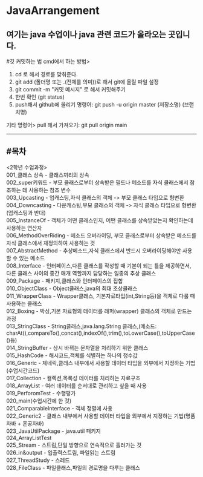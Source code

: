 # JavaArrangement

여기는 java 수업이나 java 관련 코드가 올라오는 곳입니다. 
---
#깃 커밋하는 법
cmd에서 하는 방법>
1. cd 로 해서 경로를 맞춰준다. 
2. git add (폴더명 또는 .(전체를 의미))로 해서 git에 올릴 파일 설정
3. git commit -m "커밋 메시지" 로 해서 커밋해주기 
4. 한번 확인 (git status)
5. push해서 github에 올리기 
  명령어: git push -u origin master (저장소명) (브랜치명)

기타 명령어>
pull 해서 가져오기: git pull origin main 

---
#목차
---
<2학년 수업과정><br/>
001_클래스 상속 - 클래스끼리의 상속<br/>
002_super키워드 - 부모 클래스로부터 상속받은 필드나 메소드를 자식 클래스에서 참조하는 데 사용하는 참조 변수<br/>
003_Upcasting - 업캐스팅,자식 클래스의 객체 -> 부모 클래스 타입으로 형변환 <br/>
004_Downcasting - 다운캐스팅,부모 클래스의 객체 -> 자식 클래스 타입으로 형변환 (업캐스팅과 반대)<br/>
005_InstanceOf - 객체가 어떤 클래스인지, 어떤 클래스를 상속받았는지 확인하는데 사용하는 연산자<br/>
006_MethodOverRiding - 메소드 오버라이딩, 부모 클래스로부터 상속받은 메소드를 자식 클래스에서 재정의하여 사용하는 것<br/>
007_AbstractMethod - 추상메소드,자식 클래스에서 반드시 오버라이딩해야만 사용할 수 있는 메소드<br/>
008_Interface - 인터페이스,다른 클래스를 작성할 때 기본이 되는 틀을 제공하면서, 다른 클래스 사이의 중간 매개 역할까지 담당하는 일종의 추상 클래스<br/>
009_Package - 패키지,클래스와 인터페이스의 집합<br/>
010_ObjectClass - Object클래스,java의 최대 조상클래스<br/>
011_WrapperClass - Wrapper클래스, 기본자료타입(int,String등)을 객체로 다룰 때 사용하는 클래스 <br/>
012_Boxing - 박싱,기본 자료형의 데이터를 래퍼(wrapper) 클래스의 객체로 만드는 과정<br/>
013_StringClass - String클래스,java.lang.String 클래스,(메소드: charAt(),compareTo(),concat(),indexOf(),trim(),toLowerCase(),toUpperCase()등)<br/>
014_StringBuffer - 상시 바뀌는 문자열을 처리하기 위한 클래스 <br/>
015_HashCode - 해시코드,객체를 식별하는 하나의 정수값<br/>
016_Generic - 제네릭,클래스 내부에서 사용할 데이터 타입을 외부에서 지정하는 기법(수업시간코드)<br/>
017_Collection - 컬렉션,목록성 데이터를 처리하는 자료구조<br/>
018_ArrayList - 여러 데이터를 순서대로 관리하고 싶을 때 사용<br/>
019_PerforomTest - 수행평가 <br/>
020_main(수업시간에 한 것)<br/>
021_ComparableInterface - 객체 정렬에 사용<br/>
022_Generic2 - 클래스 내부에서 사용할 데이터 타입을 외부에서 지정하는 기법(명품자바 + 혼공자바)<br/>
023_JavaUtilPackage - java.util 패키지 <br/>
024_ArrayListTest<br/>
025_Stream - 스트림,단일 방향으로 연속적으로 흘러가는 것<br/>
026_in&output - 입출력스트림, 파일읽는 스트림 <br/>
027_ThreadStudy - 스레드<br/>
028_FileClass - 파일클래스,파일의 경로명을 다루는 클래스 <br/>

